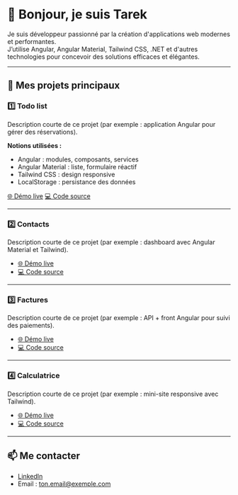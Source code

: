 # 👋 Bonjour, je suis Tarek

Je suis développeur passionné par la création d'applications web modernes et performantes.  
J’utilise Angular, Angular Material, Tailwind CSS, .NET et d'autres technologies pour concevoir des solutions efficaces et élégantes.

---

## 🌟 Mes projets principaux

### 1️⃣ **Todo list**
Description courte de ce projet (par exemple : application Angular pour gérer des réservations).

**Notions utilisées :**
- Angular : modules, composants, services
- Angular Material : liste, formulaire réactif
- Tailwind CSS : design responsive
- LocalStorage : persistance des données

[🌐 Démo live](https://url-de-ta-demo1.com)      [💻 Code source](https://github.com/ton-pseudo/nom-du-projet-1)

---

### 2️⃣ **Contacts**
Description courte de ce projet (par exemple : dashboard avec Angular Material et Tailwind).
- [🌐 Démo live](https://url-de-ta-demo2.com)
- [💻 Code source](https://github.com/ton-pseudo/nom-du-projet-2)

---

### 3️⃣ **Factures**
Description courte de ce projet (par exemple : API + front Angular pour suivi des paiements).
- [🌐 Démo live](https://url-de-ta-demo3.com)
- [💻 Code source](https://github.com/ton-pseudo/nom-du-projet-3)

---

### 4️⃣ **Calculatrice**
Description courte de ce projet (par exemple : mini-site responsive avec Tailwind).
- [🌐 Démo live](https://url-de-ta-demo4.com)
- [💻 Code source](https://github.com/ton-pseudo/nom-du-projet-4)

---

## 📫 Me contacter
- [LinkedIn](https://www.linkedin.com/in/ton-profil)
- Email : ton.email@exemple.com
